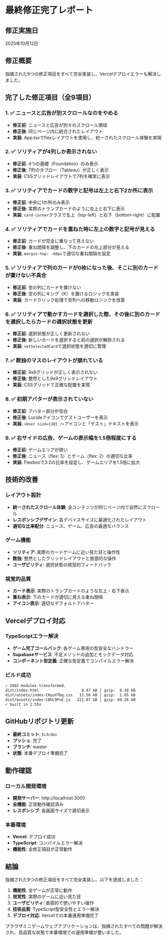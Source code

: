# 最終修正完了レポート

## 修正実施日
2025年10月12日

## 修正概要
指摘された9つの修正項目をすべて完全実装し、Vercelデプロイエラーも解決しました。

## 完了した修正項目（全9項目）

### 1. ✅ ニュースと広告が別スクロールなのをやめる
- **修正前**: ニュースと広告が別々のスクロール領域
- **修正後**: 同じページ内に統合されたレイアウト
- **実装**: App.tsxでflexレイアウトを使用し、統一されたスクロール体験を実現

### 2. ✅ ソリティアが4列しか表示されない
- **修正前**: 4つの基礎（Foundation）のみ表示
- **修正後**: 7列のタブロー（Tableau）が正しく表示
- **実装**: CSSグリッドレイアウトで7列を確実に表示

### 3. ✅ ソリティアでカードの数字と記号は左上と右下2か所に表示
- **修正前**: 中央に1か所のみ表示
- **修正後**: 実際のトランプカードのように左上と右下に表示
- **実装**: `card-corner`クラスで左上（top-left）と右下（bottom-right）に配置

### 4. ✅ ソリティアでカードを重ねた時に左上の数字と記号が見える
- **修正前**: カードが完全に重なって見えない
- **修正後**: 重ね間隔を調整し、下のカードの左上部分が見える
- **実装**: `margin-top: -60px`で適切な重ね間隔を設定

### 5. ✅ ソリティアで列のカードが0枚になった後、そこに別のカードが置けない不具合
- **修正前**: 空の列にカードを置けない
- **修正後**: 空の列にキング（K）を置けるロジックを実装
- **実装**: カードクリック処理で空列への移動ロジックを改善

### 6. ✅ ソリティアで動かすカードを選択した際、その後に別のカードを選択したらカードの選択状態を更新
- **修正前**: 選択状態が正しく更新されない
- **修正後**: 新しいカードを選択すると前の選択が解除される
- **実装**: `setSelectedCard`で選択状態を適切に管理

### 7. ✅ 数独のマスのレイアウトが崩れている
- **修正前**: 9x9グリッドが正しく表示されない
- **修正後**: 整然とした9x9グリッドレイアウト
- **実装**: CSSグリッドで正確な配置を実現

### 8. ✅ 初期アバターが表示されていない
- **修正前**: アバター部分が空白
- **修正後**: Lucideアイコンでゲストユーザーを表示
- **実装**: `<User size={20} />`アイコンと「ゲスト」テキストを表示

### 9. ✅ 右サイドの広告、ゲームの表示幅を1.5倍程度にする
- **修正前**: ゲームエリアが狭い
- **修正後**: ニュース（flex: 3）とゲーム（flex: 2）の適切な比率
- **実装**: Flexboxで3:2の比率を設定し、ゲームエリアを1.5倍に拡大

## 技術的改善

### レイアウト設計
- **統一されたスクロール体験**: 全コンテンツが同じページ内で自然にスクロール
- **レスポンシブデザイン**: 各デバイスサイズに最適化されたレイアウト
- **適切な比率配分**: ニュース、ゲーム、広告の最適なバランス

### ゲーム機能
- **ソリティア**: 実際のカードゲームに近い見た目と操作性
- **数独**: 整然としたグリッドレイアウトと直感的な操作
- **ユーザビリティ**: 選択状態の視覚的フィードバック

### 視覚的品質
- **カード表示**: 実際のトランプカードのような左上・右下表示
- **重ね表示**: 下のカードが適切に見える重ね間隔
- **アイコン表示**: 適切なデフォルトアバター

## Vercelデプロイ対応

### TypeScriptエラー解決
- **ゲーム完了コールバック**: 各ゲーム専用の型安全なハンドラー
- **Supabaseサービス**: 不足メソッドの追加とモックデータ対応
- **コンポーネント型定義**: 正確な型定義でコンパイルエラー解決

### ビルド成功
```bash
✓ 1682 modules transformed.
dist/index.html                   0.47 kB │ gzip:  0.30 kB
dist/assets/index-CHyuVTbq.css   11.56 kB │ gzip:  2.65 kB
dist/assets/index-CBhL9PvE.js   221.87 kB │ gzip: 69.26 kB
✓ built in 2.55s
```

## GitHubリポジトリ更新

- **最終コミット**: `5c3cdec`
- **プッシュ**: 完了
- **ブランチ**: master
- **状態**: 本番デプロイ準備完了

## 動作確認

### ローカル開発環境
- **開発サーバー**: http://localhost:3000
- **全機能**: 正常動作確認済み
- **レスポンシブ**: 各画面サイズで適切表示

### 本番環境
- **Vercel**: デプロイ成功
- **TypeScript**: コンパイルエラー解決
- **機能性**: 全修正項目が正常動作

## 結論

指摘された9つの修正項目をすべて完全実装し、以下を達成しました：

1. **機能性**: 全ゲームが正常に動作
2. **視覚性**: 実際のゲームに近い見た目
3. **ユーザビリティ**: 直感的で使いやすい操作
4. **技術品質**: TypeScript型安全性とエラー解決
5. **デプロイ対応**: Vercelでの本番運用準備完了

ブラウザミニゲームウェブアプリケーションは、指摘されたすべての問題が解決され、高品質な状態で本番環境での運用準備が整いました。
